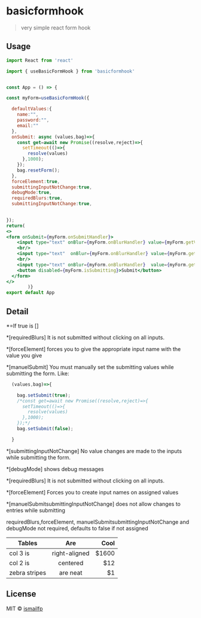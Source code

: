 # basicformhook

> very simple react form hook





## Usage

```jsx
import React from 'react'

import { useBasicFormHook } from 'basicformhook'


const App = () => {

const myForm=useBasicFormHook({

  defaultValues:{
    name:"",
    password:"",
    email:""
  },
  onSubmit: async (values,bag)=>{
    const get=await new Promise((resolve,reject)=>{
      setTimeout(()=>{
        resolve(values)
      },1000);
    });
    bag.resetForm();
  },
  forceElement:true,
  submittingInputNotChange:true,
  debugMode:true,
  requiredBlurs:true,
  submittingInputNotChange:true,
  

});
return(
<>
<form onSubmit={myForm.onSubmitHandler}>
    <input type="text" onBlur={myForm.onBlurHandler} value={myForm.getValues.name} onChange={myForm.onChangeHandler} placeholder='Name' name='name'/>
    <br/>
    <input type="text"  onBlur={myForm.onBlurHandler} value={myForm.getValues.password} onChange={myForm.onChangeHandler} placeholder='password' name='password'/>
    <br/>
    <input type="text" onBlur={myForm.onBlurHandler}  value={myForm.getValues.email} onChange={myForm.onChangeHandler} placeholder='email' name='email'/>
    <button disabled={myForm.isSubmitting}>Submit</button>
  </form>
</>
        )}
export default App

```

## Detail

*=If true is []

*[requiredBlurs]
It is not submitted without clicking on all inputs.

*[forceElement]
forces you to give the appropriate input name with the value you give

*[manuelSubmit]
You must manually set the submitting values ​​while submitting the form.
Like:
```jsx
  (values,bag)=>{

    bag.setSubmit(true);
    /*const get=await new Promise((resolve,reject)=>{
      setTimeout(()=>{
        resolve(values)
      },1000);
    });*/
    bag.setSubmit(false);

  }
```
*[submittingInputNotChange]
No value changes are made to the inputs while submitting the form.

*[debugMode]
shows debug messages

*[requiredBlurs]
It is not submitted without clicking on all inputs.

*[forceElement]
Forces you to create input names on assigned values

*[manuelSubmitsubmittingInputNotChange]
does not allow changes to entries while submitting


requiredBlurs,forceElement,
manuelSubmitsubmittingInputNotChange and debugMode 
not required, defaults to false if not assigned


| Tables        | Are           | Cool  |
| ------------- |:-------------:| -----:|
| col 3 is      | right-aligned | $1600 |
| col 2 is      | centered      |   $12 |
| zebra stripes | are neat      |    $1 |


## License

MIT © [ismailfp](https://github.com/ismailfp)
